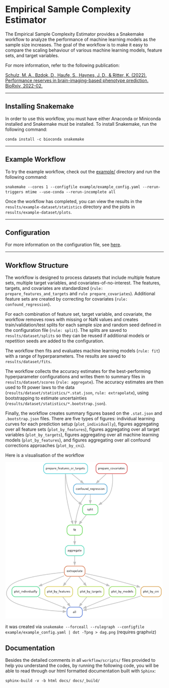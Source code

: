 # Empirical Sample Complexity Estimator

The Empirical Sample Complexity Estimator provides a Snakemake workflow to analyze the performance of machine learning models as the sample size increases. The goal of the workflow is to make it easy to compare the scaling behaviour of various machine learning models, feature sets, and target variables.

For more information, refer to the following publication:

[Schulz, M. A., Bzdok, D., Haufe, S., Haynes, J. D., & Ritter, K. (2022). Performance reserves in brain-imaging-based phenotype prediction. BioRxiv, 2022-02.](https://biorxiv.org/content/10.1101/2022.02.23.481601v1.full)

---

## Installing Snakemake

In order to use this workflow, you must have either Anaconda or Miniconda installed and Snakemake must be installed. To install Snakemake, run the following command:

```
conda install -c bioconda snakemake
```

---

## Example Workflow

To try the example workflow, check out the [example/](example/) directory and run the following command:

```
snakemake --cores 1 --configfile example/example_config.yaml --rerun-triggers mtime --use-conda --rerun-incomplete all
```

Once the workflow has completed, you can view the results in the `results/example-dataset/statistics` directory and the plots in `results/example-dataset/plots`.

---

## Configuration

For more information on the configuration file, see [here](config/README.md).

---

## Workflow Structure

The workflow is designed to process datasets that include multiple feature sets, multiple target variables, and covariates-of-no-interest. The features, targets, and covariates are standardized (`rule: prepare_features_and_targets` and `rule prepare_covariates`). Additional feature sets are created by correcting for covariates (`rule: confound_regression`).

For each combination of feature set, target variable, and covariate, the workflow removes rows with missing or NaN values and creates train/validation/test splits for each sample size and random seed defined in the configuration file (`rule: split`). The splits are saved to `results/dataset/splits` so they can be reused if additional models or repetition seeds are added to the configuration.

The workflow then fits and evaluates machine learning models (`rule: fit`) with a range of hyperparameters. The results are saved to `results/dataset/fits`.

The workflow collects the accuracy estimates for the best-performing hyperparameter configurations and writes them to summary files in `results/dataset/scores` (`rule: aggregate`). The accuracy estimates are then used to fit power laws to the data (`results/dataset/statistics/*.stat.json`, `rule: extrapolate`), using bootstrapping to estimate uncertainties (`results/dataset/statistics/*.bootstrap.json`).

Finally, the workflow creates summary figures based on the `.stat.json` and `.bootstrap.json` files. There are five types of figures: individual learning curves for each prediction setup (`plot_individually`), figures aggregating over all feature sets (`plot_by_features`), figures aggregating over all target variables (`plot_by_targets`), figures aggregating over all machine learning models (`plot_by_features`), and figures aggregating over all confound corrections approaches (`plot_by_cni`).


Here is a visualisation of the workflow

<img src="resources/dag.png" width="500">

it was created via `snakemake --forceall --rulegraph --configfile example/example_config.yaml | dot -Tpng > dag.png` (requires graphviz)

## Documentation

Besides the detailed comments in all `workflow/scripts/` files provided to help you understand the codes, by running the following code, you will be able to read through our html formatted documentation built with `Sphinx`: 

```
sphinx-build -v -b html docs/ docs/_build/
```
